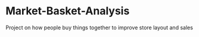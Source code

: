 # Market-Basket-Analysis
Project on how people buy things together to improve store layout and sales
